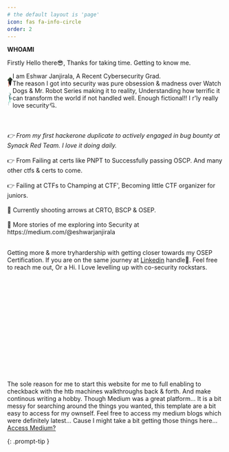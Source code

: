 ```yaml
---
# the default layout is 'page'
icon: fas fa-info-circle
order: 2
---
```


**WHOAMI**

Firstly Hello there😎, Thanks for taking time. Getting to know me.

<div style="display: flex; align-items: center;">
<div class="image-column">
  <img src="/assets/img/grad.jpeg" alt="Icon" style="margin-right: 10px; width: 30px; height: 30px;" />
   <img src="/assets/img/secure.png" alt="Icon" style="margin-right: 10px; width: 40px; height: 40px;display: block; margin: 0 auto;" />
  </div>
  <span>I am Eshwar Janjirala, A Recent Cybersecurity Grad. <br>The reason I got into security was pure obsession & madness over Watch Dogs & Mr. Robot Series making it to reality, Understanding how terrific it can transform the world if not handled well. Enough fictional!! I r'ly really love security💘.</span>
</div>
<br>
  <br>
  <br>
  <i>👉 From my first hackerone duplicate to actively engaged in bug bounty at Synack Red Team. I love it doing daily.</i>
  <br>
  <br>
  👉 From Failing at certs like PNPT to Successfully passing OSCP. And many other ctfs & certs to come.
  <br>
  <br>
  👉 Failing at CTFs to Champing at CTF', Becoming little CTF organizer for juniors.
  <br>
  <br>
  🎯 Currently shooting arrows at CRTO, BSCP & OSEP.
  <br>
  <br>
  🤺 More stories of me exploring into Security at https://medium.com/@eshwarjanjirala</div>
<br>
<br>

Getting more & more tryhardership with getting closer towards my OSEP Certification. If you are on the same journey at <a href="https://www.linkedin.com/in/eshwar-janjirala">Linkedin</a>
 handle🤝. Feel free to reach me out, Or a Hi. I Love levelling up with co-security rockstars.

<br><br>


<br><br>

<br><br>

<br><br>

<br><br>


The sole reason for me to start this website for me to full enabling to checkback with the htb machines walkthroughs back & forth. And make continous writing a hobby. Though Medium was a great platform... It is a bit messy for searching around the things you wanted, this template are a bit easy to access for my ownself. Feel free to access my medium blogs which were definitely latest... Cause I might take a bit getting those things here... <a href="https://medium.com/@eshwarjanjirala">Access Medium?</a>

{: .prompt-tip }
